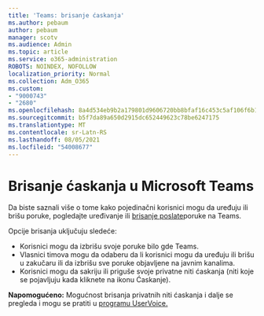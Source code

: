 ```yaml
---
title: 'Teams: brisanje ćaskanja'
ms.author: pebaum
author: pebaum
manager: scotv
ms.audience: Admin
ms.topic: article
ms.service: o365-administration
ROBOTS: NOINDEX, NOFOLLOW
localization_priority: Normal
ms.collection: Adm_O365
ms.custom:
- "9000743"
- "2680"
ms.openlocfilehash: 8a4d534eb9b2a179801d9606720bb8bfaf16c453c5af106f6b104fd0dc11cc9f
ms.sourcegitcommit: b5f7da89a650d2915dc652449623c78be6247175
ms.translationtype: MT
ms.contentlocale: sr-Latn-RS
ms.lasthandoff: 08/05/2021
ms.locfileid: "54008677"
---
```

# <a name="delete-a-chat-in-microsoft-teams"></a>Brisanje ćaskanja u Microsoft Teams

Da biste saznali više o tome kako pojedinačni korisnici mogu da uređuju ili brišu poruke, pogledajte uređivanje ili [brisanje poslate](https://support.office.com/article/5f1fe604-a900-4a07-b8b7-8cf70ed6b263)poruke na Teams. 

Opcije brisanja uključuju sledeće:

- Korisnici mogu da izbrišu svoje poruke bilo gde Teams.
- Vlasnici timova mogu da odaberu da li korisnici mogu da uređuju ili brišu u zakučaru ili da izbrišu sve poruke objavljene na javnim kanalima.
- Korisnici mogu da sakriju ili priguše svoje privatne niti ćaskanja (niti koje se pojavljuju kada kliknete na ikonu Ćaskanje).

**Napomogućeno:** Mogućnost brisanja privatnih niti ćaskanja i dalje se pregleda i mogu se pratiti u [programu UserVoice.](https://microsoftteams.uservoice.com/forums/555103-public/suggestions/33535006-delete-private-chat-threads) 